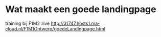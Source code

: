 # Wat maakt een goede landingpage
training bij F1M2
:live http://31747.hosts1.ma-cloud.nl/F1M1Ontwerp/goedeLandingpage.html